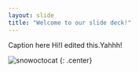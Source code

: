 ```yaml
---
layout: slide
title: "Welcome to our slide deck!"
---
```


Caption here
Hi!I edited this.Yahhh!

![snowoctocat](https://octodex.github.com/images/snowoctocat.png)
{: .center}
